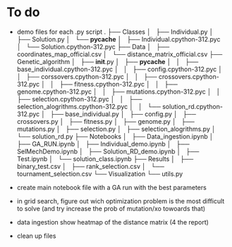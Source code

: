 # To do

- demo files for each .py script
.
├── Classes
│   ├── Individual.py
│   ├── Solution.py
│   └── __pycache__
│       ├── Individual.cpython-312.pyc
│       └── Solution.cpython-312.pyc
├── Data
│   ├── coordinates_map_official.csv
│   └── distance_matrix_official.csv
├── Genetic_algorithm
│   ├──  __init__.py
│   ├── __pycache__
│   │   ├── base_individual.cpython-312.pyc
│   │   ├── config.cpython-312.pyc
│   │   ├── corssovers.cpython-312.pyc
│   │   ├── crossovers.cpython-312.pyc
│   │   ├── fitness.cpython-312.pyc
│   │   ├── genome.cpython-312.pyc
│   │   ├── mutations.cpython-312.pyc
│   │   ├── selection.cpython-312.pyc
│   │   ├── selection_alogrithms.cpython-312.pyc
│   │   └── solution_rd.cpython-312.pyc
│   ├── base_individual.py
│   ├── config.py
│   ├── crossovers.py
│   ├── fitness.py
│   ├── genome.py
│   ├── mutations.py
│   ├── selection.py
│   ├── selection_alogrithms.py
│   └── solution_rd.py
├── Notebooks
│   ├── Data_ingestion.ipynb
│   ├── GA_RUN.ipynb
│   ├── Individual_demo.ipynb
│   ├── SelMechDemo.ipynb
│   ├── Solution_RD_demo.ipynb
│   ├── Test.ipynb
│   └── solution_class.ipynb
├── Results
│   ├── binary_test.csv
│   ├── rank_selection.csv
│   └── tournament_selection.csv
└── Visualization
    └── utils.py


- create main notebook file with a GA run with the best parameters

- in grid search, figure out wich optimization problem is the most difficult to solve (and try increase the prob of mutation/xo towoards that)

- data ingestion show heatmap of the distance matrix (4 the report)

- clean up files